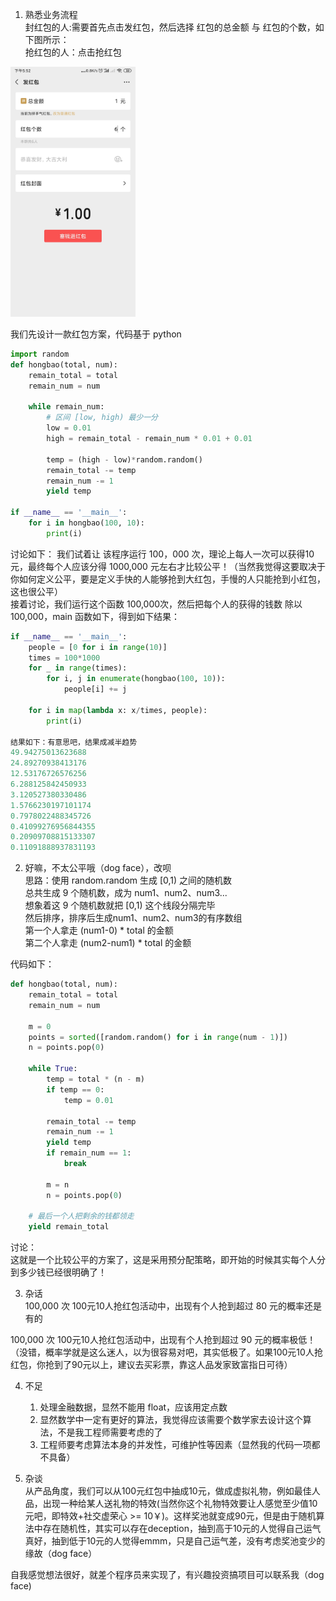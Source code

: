 1. 熟悉业务流程  
封红包的人:需要首先点击发红包，然后选择 红包的总金额 与 红包的个数，如下图所示：  
抢红包的人：点击抢红包  
<img src="./hongbao.jpg" width="200">  

 

我们先设计一款红包方案，代码基于 python
```PYTHON
import random
def hongbao(total, num):
    remain_total = total
    remain_num = num

    while remain_num:
        # 区间 [low, high) 最少一分 
        low = 0.01
        high = remain_total - remain_num * 0.01 + 0.01

        temp = (high - low)*random.random()
        remain_total -= temp
        remain_num -= 1
        yield temp

if __name__ == '__main__':
    for i in hongbao(100, 10):
        print(i)
```

讨论如下：
我们试着让 该程序运行 100，000 次，理论上每人一次可以获得10元，最终每个人应该分得 1000,000 元左右才比较公平！（当然我觉得这要取决于你如何定义公平，要是定义手快的人能够抢到大红包，手慢的人只能抢到小红包，这也很公平）  
接着讨论，我们运行这个函数 100,000次，然后把每个人的获得的钱数 除以 100,000，main 函数如下，得到如下结果：
```PYTHON
if __name__ == '__main__':
    people = [0 for i in range(10)]
    times = 100*1000
    for _ in range(times):
        for i, j in enumerate(hongbao(100, 10)):
            people[i] += j

    for i in map(lambda x: x/times, people):
        print(i)

结果如下：有意思吧，结果成减半趋势
49.94275013623688
24.89270938413176
12.53176726576256
6.288125842450933
3.120527380330486
1.5766230197101174
0.7978022488345726
0.41099276956844355
0.20909708815133307
0.11091888937831193
```

2. 好嘛，不太公平哦（dog face），改呗  
思路：使用 random.random 生成 [0,1) 之间的随机数  
总共生成 9 个随机数，成为 num1、num2、num3...  
想象着这 9 个随机数就把 [0,1) 这个线段分隔完毕  
然后排序，排序后生成num1、num2、num3的有序数组  
第一个人拿走 (num1-0) * total 的金额  
第二个人拿走 (num2-num1) * total 的金额

代码如下：
```python
def hongbao(total, num):
    remain_total = total
    remain_num = num

    m = 0
    points = sorted([random.random() for i in range(num - 1)])
    n = points.pop(0)

    while True:
        temp = total * (n - m)
        if temp == 0:
            temp = 0.01

        remain_total -= temp
        remain_num -= 1
        yield temp
        if remain_num == 1:
            break

        m = n
        n = points.pop(0)

    # 最后一个人把剩余的钱都领走
    yield remain_total
```
讨论：  
这就是一个比较公平的方案了，这是采用预分配策略，即开始的时候其实每个人分到多少钱已经很明确了！

3. 杂话  
100,000 次 100元10人抢红包活动中，出现有个人抢到超过 80 元的概率还是有的

100,000 次 100元10人抢红包活动中，出现有个人抢到超过 90 元的概率极低！
（没错，概率学就是这么迷人，以为很容易对吧，其实低极了。如果100元10人抢红包，你抢到了90元以上，建议去买彩票，靠这人品发家致富指日可待）

4. 不足  
    1. 处理金融数据，显然不能用 float，应该用定点数
    2. 显然数学中一定有更好的算法，我觉得应该需要个数学家去设计这个算法，不是我工程师需要考虑的了
    3. 工程师要考虑算法本身的并发性，可维护性等因素（显然我的代码一项都不具备）

5. 杂谈  
从产品角度，我们可以从100元红包中抽成10元，做成虚拟礼物，例如最佳人品，出现一种给某人送礼物的特效(当然你这个礼物特效要让人感觉至少值10元吧，即特效+社交虚荣心 >= 10￥)。这样奖池就变成90元，但是由于随机算法中存在随机性，其实可以存在deception，抽到高于10元的人觉得自己运气真好，抽到低于10元的人觉得emmm，只是自己运气差，没有考虑奖池变少的缘故（dog face）  

自我感觉想法很好，就差个程序员来实现了，有兴趣投资搞项目可以联系我（dog face)


